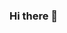 ### Hi there 👋
<ing src="https://img.shields.io/badge/Java-ED8B00?style=for-the-badge&logo=openjdk&logoColor=white"/>
